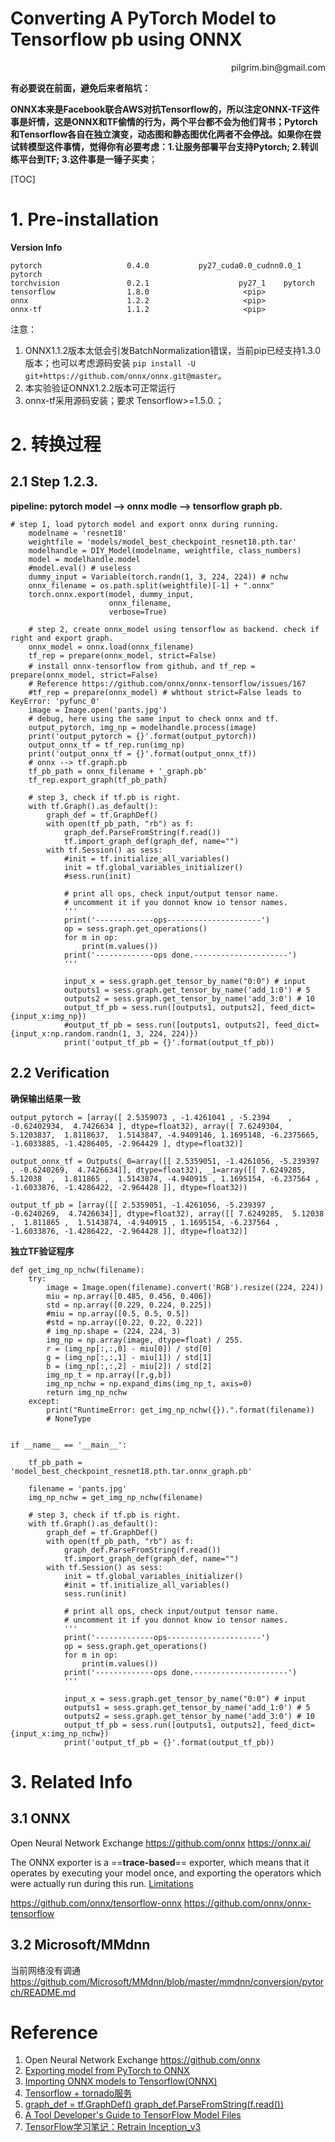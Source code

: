 # Converting A PyTorch Model to Tensorflow pb using ONNX

<p align="right">pilgrim.bin@gmail.com</p>

**有必要说在前面，避免后来者陷坑：** 

**ONNX本来是Facebook联合AWS对抗Tensorflow的，所以注定ONNX-TF这件事是奸情，这是ONNX和TF偷情的行为，两个平台都不会为他们背书；Pytorch和Tensorflow各自在独立演变，动态图和静态图优化两者不会停战。如果你在尝试转模型这件事情，觉得你有必要考虑：1.让服务部署平台支持Pytorch; 2.转训练平台到TF; 3.这件事是一锤子买卖**； 


[TOC]

# 1. Pre-installation

**Version Info**

```
pytorch                   0.4.0           py27_cuda0.0_cudnn0.0_1    pytorch
torchvision               0.2.1                    py27_1    pytorch
tensorflow                1.8.0                     <pip>
onnx                      1.2.2                     <pip>
onnx-tf                   1.1.2                     <pip> 
```

注意：

1. ONNX1.1.2版本太低会引发BatchNormalization错误，当前pip已经支持1.3.0版本；也可以考虑源码安装 `pip install -U git+https://github.com/onnx/onnx.git@master`。
2. 本实验验证ONNX1.2.2版本可正常运行
3. onnx-tf采用源码安装；要求 Tensorflow>=1.5.0.；


# 2. 转换过程

## 2.1 Step 1.2.3.

**pipeline: pytorch model --> onnx modle --> tensorflow graph pb.**

```
# step 1, load pytorch model and export onnx during running.
    modelname = 'resnet18'
    weightfile = 'models/model_best_checkpoint_resnet18.pth.tar'
    modelhandle = DIY_Model(modelname, weightfile, class_numbers)
    model = modelhandle.model
    #model.eval() # useless
    dummy_input = Variable(torch.randn(1, 3, 224, 224)) # nchw
    onnx_filename = os.path.split(weightfile)[-1] + ".onnx"
    torch.onnx.export(model, dummy_input,
                      onnx_filename,
                      verbose=True)
    
    # step 2, create onnx_model using tensorflow as backend. check if right and export graph.
    onnx_model = onnx.load(onnx_filename)
    tf_rep = prepare(onnx_model, strict=False)
    # install onnx-tensorflow from github，and tf_rep = prepare(onnx_model, strict=False)
    # Reference https://github.com/onnx/onnx-tensorflow/issues/167
    #tf_rep = prepare(onnx_model) # whthout strict=False leads to KeyError: 'pyfunc_0'
    image = Image.open('pants.jpg')
    # debug, here using the same input to check onnx and tf.
    output_pytorch, img_np = modelhandle.process(image)
    print('output_pytorch = {}'.format(output_pytorch))
    output_onnx_tf = tf_rep.run(img_np)
    print('output_onnx_tf = {}'.format(output_onnx_tf))
    # onnx --> tf.graph.pb
    tf_pb_path = onnx_filename + '_graph.pb'
    tf_rep.export_graph(tf_pb_path)
    
    # step 3, check if tf.pb is right.
    with tf.Graph().as_default():
        graph_def = tf.GraphDef()
        with open(tf_pb_path, "rb") as f:
            graph_def.ParseFromString(f.read())
            tf.import_graph_def(graph_def, name="")
        with tf.Session() as sess:
            #init = tf.initialize_all_variables()
            init = tf.global_variables_initializer()
            #sess.run(init)
            
            # print all ops, check input/output tensor name.
            # uncomment it if you donnot know io tensor names.
            '''
            print('-------------ops---------------------')
            op = sess.graph.get_operations()
            for m in op:
                print(m.values())
            print('-------------ops done.---------------------')
            '''

            input_x = sess.graph.get_tensor_by_name("0:0") # input
            outputs1 = sess.graph.get_tensor_by_name('add_1:0') # 5
            outputs2 = sess.graph.get_tensor_by_name('add_3:0') # 10
            output_tf_pb = sess.run([outputs1, outputs2], feed_dict={input_x:img_np})
            #output_tf_pb = sess.run([outputs1, outputs2], feed_dict={input_x:np.random.randn(1, 3, 224, 224)})
            print('output_tf_pb = {}'.format(output_tf_pb))
```


## 2.2 Verification

**确保输出结果一致**

```
output_pytorch = [array([ 2.5359073 , -1.4261041 , -5.2394    , -0.62402934,  4.7426634 ], dtype=float32), array([ 7.6249304,  5.1203837,  1.8118637,  1.5143847, -4.9409146, 1.1695148, -6.2375665, -1.6033885, -1.4286405, -2.964429 ], dtype=float32)]
      
output_onnx_tf = Outputs(_0=array([[ 2.5359051, -1.4261056, -5.239397 , -0.6240269,  4.7426634]], dtype=float32), _1=array([[ 7.6249285,  5.12038  ,  1.811865 ,  1.5143874, -4.940915 , 1.1695154, -6.237564 , -1.6033876, -1.4286422, -2.964428 ]], dtype=float32))
      
output_tf_pb = [array([[ 2.5359051, -1.4261056, -5.239397 , -0.6240269,  4.7426634]], dtype=float32), array([[ 7.6249285,  5.12038  ,  1.811865 ,  1.5143874, -4.940915 , 1.1695154, -6.237564 , -1.6033876, -1.4286422, -2.964428 ]], dtype=float32)]
```

**独立TF验证程序**


```
def get_img_np_nchw(filename):
    try:
        image = Image.open(filename).convert('RGB').resize((224, 224))
        miu = np.array([0.485, 0.456, 0.406])
        std = np.array([0.229, 0.224, 0.225])
        #miu = np.array([0.5, 0.5, 0.5])
        #std = np.array([0.22, 0.22, 0.22])
        # img_np.shape = (224, 224, 3)
        img_np = np.array(image, dtype=float) / 255.
        r = (img_np[:,:,0] - miu[0]) / std[0]
        g = (img_np[:,:,1] - miu[1]) / std[1]
        b = (img_np[:,:,2] - miu[2]) / std[2]
        img_np_t = np.array([r,g,b])
        img_np_nchw = np.expand_dims(img_np_t, axis=0)
        return img_np_nchw
    except:
        print("RuntimeError: get_img_np_nchw({}).".format(filename))
        # NoneType
    

if __name__ == '__main__':
    
    tf_pb_path = 'model_best_checkpoint_resnet18.pth.tar.onnx_graph.pb'
    
    filename = 'pants.jpg'
    img_np_nchw = get_img_np_nchw(filename)
    
    # step 3, check if tf.pb is right.
    with tf.Graph().as_default():
        graph_def = tf.GraphDef()
        with open(tf_pb_path, "rb") as f:
            graph_def.ParseFromString(f.read())
            tf.import_graph_def(graph_def, name="")
        with tf.Session() as sess:
            init = tf.global_variables_initializer()
            #init = tf.initialize_all_variables()
            sess.run(init)
            
            # print all ops, check input/output tensor name.
            # uncomment it if you donnot know io tensor names.
            '''
            print('-------------ops---------------------')
            op = sess.graph.get_operations()
            for m in op:
                print(m.values())
            print('-------------ops done.---------------------')
            '''

            input_x = sess.graph.get_tensor_by_name("0:0") # input
            outputs1 = sess.graph.get_tensor_by_name('add_1:0') # 5
            outputs2 = sess.graph.get_tensor_by_name('add_3:0') # 10
            output_tf_pb = sess.run([outputs1, outputs2], feed_dict={input_x:img_np_nchw})
            print('output_tf_pb = {}'.format(output_tf_pb))
```

# 3. Related Info 

## 3.1 ONNX

Open Neural Network Exchange
https://github.com/onnx
https://onnx.ai/

The ONNX exporter is a ==**trace-based**== exporter, which means that it operates by executing your model once, and exporting the operators which were actually run during this run. [Limitations](https://pytorch.org/docs/stable/onnx.html#example-end-to-end-alexnet-from-pytorch-to-caffe2)

https://github.com/onnx/tensorflow-onnx
https://github.com/onnx/onnx-tensorflow

## 3.2 Microsoft/MMdnn

当前网络没有调通
https://github.com/Microsoft/MMdnn/blob/master/mmdnn/conversion/pytorch/README.md

# Reference

1. Open Neural Network Exchange https://github.com/onnx
2. [Exporting model from PyTorch to ONNX](https://github.com/onnx/tutorials/blob/master/tutorials/PytorchOnnxExport.ipynb)
3. [Importing ONNX models to Tensorflow(ONNX)](https://github.com/onnx/tutorials/blob/master/tutorials/OnnxTensorflowImport.ipynb)
4. [Tensorflow + tornado服务](https://zhuanlan.zhihu.com/p/26136080)
5. [graph_def = tf.GraphDef() graph_def.ParseFromString(f.read())](https://github.com/llSourcell/tensorflow_image_classifier/blob/master/src/label_image.py)
6. [A Tool Developer's Guide to TensorFlow Model Files](https://www.tensorflow.org/extend/tool_developers/)
7. [TensorFlow学习笔记：Retrain Inception_v3](https://www.jianshu.com/p/613c3b08faea)


